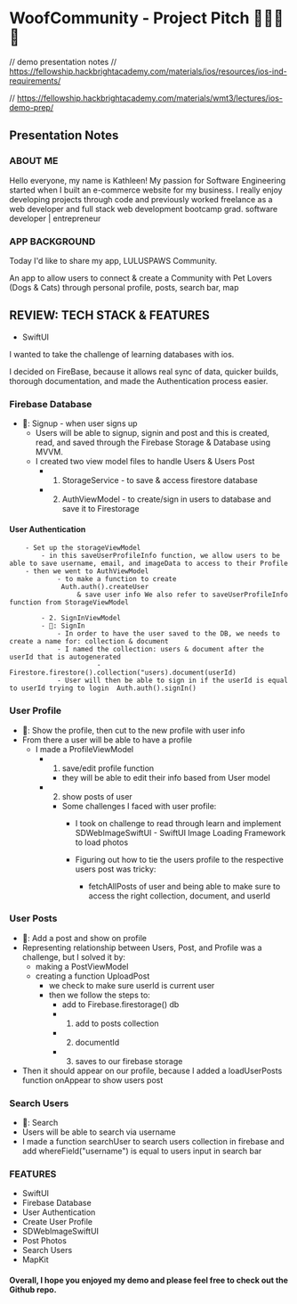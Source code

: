 # WoofCommunity - Project Pitch 🦴🐶🐱🏡
// demo presentation notes
// https://fellowship.hackbrightacademy.com/materials/ios/resources/ios-ind-requirements/

// https://fellowship.hackbrightacademy.com/materials/wmt3/lectures/ios-demo-prep/ 

## Presentation Notes 

### ABOUT ME
Hello everyone, my name is Kathleen! 
    My passion for Software Engineering started when I built an e-commerce website for my business. I really enjoy developing projects through code and previously worked freelance as a web developer and full stack web development bootcamp grad. 
    software developer | entrepreneur  

### APP BACKGROUND
Today I'd like to share my app, LULUSPAWS Community. 

An app to allow users to connect & create a Community with Pet Lovers (Dogs & Cats) through personal profile, posts, search bar, map 


##  REVIEW: TECH STACK & FEATURES

- SwiftUI

I wanted to take the challenge of learning databases with ios.

I decided on FireBase, because it allows real sync of data, quicker builds, thorough documentation, and made the Authentication process easier. 

### Firebase Database
- 🎥: Signup - when user signs up 
    - Users will be able to signup, signin and post and this is created, read, and saved through the Firebase Storage & Database using MVVM.
    - I created two view model files to handle Users & Users Post
        - 1. StorageService - to save & access firestore database 
        - 2. AuthViewModel - to create/sign in users to database and save it to Firestorage 
    
#### User Authentication
        - Set up the storageViewModel 
            - in this saveUserProfileInfo function, we allow users to be able to save username, email, and imageData to access to their Profile 
        - then we went to AuthViewModel
                - to make a function to create    
                 Auth.auth().createUser
                     & save user info We also refer to saveUserProfileInfo function from StorageViewModel 
            
            - 2. SignInViewModel
            - 🎥: SignIn 
                - In order to have the user saved to the DB, we needs to create a name for: collection & document
                - I named the collection: users & document after the userId that is autogenerated 
                          -   Firestore.firestore().collection("users).document(userId)
                - User will then be able to sign in if the userId is equal to userId trying to login  Auth.auth().signIn() 
               
### User Profile 
- 🎥: Show the profile, then cut to the new profile with user info
- From there a user will be able to have a profile 
    -  I made a ProfileViewModel 
        - 1. save/edit profile function
            -  they will be able to edit their info based from User model
        - 2. show posts of user
            - Some challenges I faced with user profile:  
                - I took on challenge to read through learn and implement SDWebImageSwiftUI - SwiftUI Image Loading Framework to load photos 
                
                - Figuring out how to tie the users profile to the respective users post was tricky:
                    - fetchAllPosts of user and being able to make sure to access the right collection, document, and userId 


### User Posts
- 🎥: Add a post and show on profile 
- Representing relationship between Users, Post, and Profile was a challenge, but I solved it by:
    - making a PostViewModel 
    - creating a function UploadPost 
        - we check to make sure userId is current user
        - then we follow the steps to:
            - add to Firebase.firestorage() db 
            - 1. add to posts collection 
            - 2. documentId 
            - 3. saves to our firebase storage
- Then it should appear on our profile, because I added a loadUserPosts function onAppear to show users post 

### Search Users  
- 🎥: Search 
- Users will be able to search via username 
- I made a function searchUser to search users collection in firebase and add whereField("username") is equal to users input in search bar 

### FEATURES
- SwiftUI
- Firebase Database
- User Authentication
- Create User Profile
- SDWebImageSwiftUI 
- Post Photos 
- Search Users  
- MapKit


#### Overall, I hope you enjoyed my demo and please feel free to check out the Github repo. 

